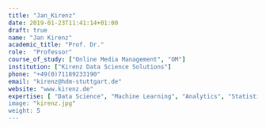 ```yaml
---
title: "Jan_Kirenz"
date: 2019-01-23T11:41:14+01:00
draft: true
name: "Jan Kirenz"
academic_title: "Prof. Dr."
role:  "Professor"
course_of_study: ["Online Media Management", "OM"]
institution: ["Kirenz Data Science Solutions"]
phone: "+49(0)71189233190"
email: "kirenz@hdm-stuttgart.de"
website: "www.kirenz.de"
expertise: [ "Data Science", "Machine Learning", "Analytics", "Statistical Learning", "Data Mining", "Natural Language Processing", "Web Analytics", Python", "R" ]
image: "kirenz.jpg"
weight: 5
---
```


